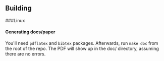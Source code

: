 ## Building

###Linux

#### Generating docs/paper
You'll need `pdflatex` and `bibtex` packages.  Afterwards, run `make doc` from the root of the repo.
The PDF will show up in the doc/ directory, assuming there are no errors.
